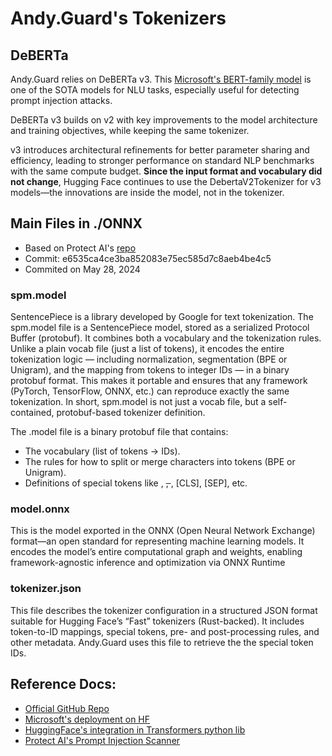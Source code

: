# Andy.Guard's Tokenizers 

## DeBERTa

Andy.Guard relies on DeBERTa v3. This [Microsoft's BERT-family model](https://huggingface.co/microsoft/deberta-v3-base) is one of the SOTA models for NLU tasks, especially useful for detecting prompt injection attacks.

DeBERTa v3 builds on v2 with key improvements to the model architecture and training objectives, while keeping the same tokenizer. 

v3 introduces architectural refinements for better parameter sharing and efficiency, leading to stronger performance on standard NLP benchmarks with the same compute budget. **Since the input format and vocabulary did not change**, Hugging Face continues to use the DebertaV2Tokenizer for v3 models—the innovations are inside the model, not in the tokenizer.

## Main Files in ./ONNX

- Based on Protect AI's [repo](https://huggingface.co/protectai/deberta-v3-base-prompt-injection-v2)
- Commit: e6535ca4ce3ba852083e75ec585d7c8aeb4be4c5
- Commited on May 28, 2024

### spm.model

SentencePiece is a library developed by Google for text tokenization. The spm.model file is a SentencePiece model, stored as a serialized Protocol Buffer (protobuf). It combines both a vocabulary and the tokenization rules. Unlike a plain vocab file (just a list of tokens), it encodes the entire tokenization logic — including normalization, segmentation (BPE or Unigram), and the mapping from tokens to integer IDs — in a binary protobuf format. This makes it portable and ensures that any framework (PyTorch, TensorFlow, ONNX, etc.) can reproduce exactly the same tokenization. In short, spm.model is not just a vocab file, but a self-contained, protobuf-based tokenizer definition.

The .model file is a binary protobuf file that contains:
- The vocabulary (list of tokens → IDs).
- The rules for how to split or merge characters into tokens (BPE or Unigram).
- Definitions of special tokens like <unk>, <s>, </s>, [CLS], [SEP], etc.

### model.onnx

This is the model exported in the ONNX (Open Neural Network Exchange) format—an open standard for representing machine learning models. It encodes the model’s entire computational graph and weights, enabling framework-agnostic inference and optimization via ONNX Runtime

### tokenizer.json

This file describes the tokenizer configuration in a structured JSON format suitable for Hugging Face’s “Fast” tokenizers (Rust-backed). It includes token-to-ID mappings, special tokens, pre- and post-processing rules, and other metadata. Andy.Guard uses this file to retrieve the the special token IDs.

## Reference Docs:

- [Official GitHub Repo](https://github.com/microsoft/DeBERTa)
- [Microsoft's deployment on HF](https://huggingface.co/microsoft/deberta-v3-base)
- [HuggingFace's integration in Transformers python lib](https://huggingface.co/docs/transformers/en/model_doc/deberta-v2#transformers.DebertaV2Model_)
- [Protect AI's Prompt Injection Scanner](https://github.com/protectai/llm-guard/blob/main/llm_guard/input_scanners/prompt_injection.py)